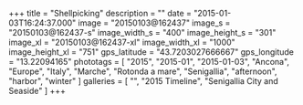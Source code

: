 +++
title = "Shellpicking"
description = ""
date = "2015-01-03T16:24:37.000"
image = "20150103@162437"
image_s = "20150103@162437-s"
image_width_s = "400"
image_height_s = "301"
image_xl = "20150103@162437-xl"
image_width_xl = "1000"
image_height_xl = "751"
gps_latitude = "43.7203027666667"
gps_longitude = "13.22094165"
phototags = [ "2015", "2015-01", "2015-01-03", "Ancona", "Europe", "Italy", "Marche", "Rotonda a mare", "Senigallia", "afternoon", "harbor", "winter" ]
galleries = [ "", "2015 Timeline", "Senigallia City and Seaside" ]
+++
